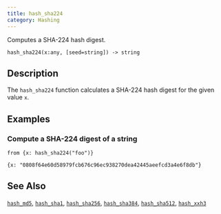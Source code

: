 ```yaml
---
title: hash_sha224
category: Hashing
---
```


Computes a SHA-224 hash digest.

```tql
hash_sha224(x:any, [seed=string]) -> string
```

## Description

The `hash_sha224` function calculates a SHA-224 hash digest for the given value
`x`.

## Examples

### Compute a SHA-224 digest of a string

```tql
from {x: hash_sha224("foo")}
```

```tql
{x: "0808f64e60d58979fcb676c96ec938270dea42445aeefcd3a4e6f8db"}
```

## See Also

[`hash_md5`](/reference/functions/hash_md5),
[`hash_sha1`](/reference/functions/hash_sha1),
[`hash_sha256`](/reference/functions/hash_sha256),
[`hash_sha384`](/reference/functions/hash_sha384),
[`hash_sha512`](/reference/functions/hash_sha512),
[`hash_xxh3`](/reference/functions/hash_xxh3)
